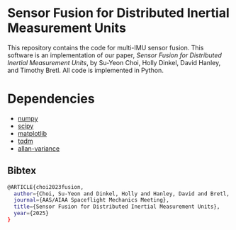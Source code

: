 # Sensor Fusion for Distributed Inertial Measurement Units

This repository contains the code for multi-IMU sensor fusion. This software is an implementation of our paper, *Sensor Fusion for Distributed Inertial Measurement Units*, by Su-Yeon Choi, Holly Dinkel, David Hanley, and Timothy Bretl. All code is implemented in Python.

# Dependencies

- [numpy](https://numpy.org/)
- [scipy](https://scipy.org/)
- [matplotlib](https://matplotlib.org/)
- [tqdm](https://pypi.org/project/tqdm/2.2.3/)
- [allan-variance](https://github.com/nmayorov/allan-variance)

## Bibtex

```bash
@ARTICLE{choi2023fusion,
  author={Choi, Su-Yeon and Dinkel, Holly and Hanley, David and Bretl, Timothy},
  journal={AAS/AIAA Spaceflight Mechanics Meeting}, 
  title={Sensor Fusion for Distributed Inertial Measurement Units}, 
  year={2025}
}
```

